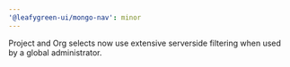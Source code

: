 ```yaml
---
'@leafygreen-ui/mongo-nav': minor
---
```


Project and Org selects now use extensive serverside filtering when used by a global administrator.
